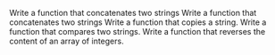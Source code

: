 Write a function that concatenates two strings 
 Write a function that concatenates two strings 
Write a function that copies a string. 
Write a function that compares two strings. 
Write a function that reverses the content of an array of integers. 
